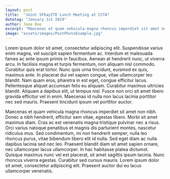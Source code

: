 ```yaml
---
layout: post
title:  "Joint SFbayITE Lunch Meeting at CCTA"
datetag: "January 1st 2019"
author: Jane Doe
excerpt: "Maecenas et quam vehicula magna rhoncus imperdiet sit amet non nibh. Donec a nibh hendrerit, efficitur sem vitae, egestas libero. Morbi sit amet maximus diam. Cras ac est venenatis magna tristique pulvinar nec a risus."
image: "assets/images/PostPhotoExample.jpg"
---
```


Lorem ipsum dolor sit amet, consectetur adipiscing elit. Suspendisse varius enim magna, vel suscipit sapien fermentum ac. Interdum et malesuada fames ac ante ipsum primis in faucibus. Aenean at hendrerit nunc, ut viverra arcu. In facilisis magna et turpis fermentum, non aliquam nisl commodo. Curabitur quis erat tortor. Nunc quis urna tincidunt, euismod ex quis, maximus ante. In placerat dui vel sapien congue, vitae ullamcorper leo blandit. Nam quam eros, pharetra in est eget, congue efficitur lacus. Pellentesque aliquet accumsan felis eu aliquam. Curabitur maximus ultricies blandit. Aliquam a dapibus elit, ut tempus nisl. Fusce non orci sit amet libero gravida efficitur vel in enim. Maecenas id nulla non lacus lacinia porttitor nec sed mauris. Praesent tincidunt ipsum vel porttitor auctor.

Maecenas et quam vehicula magna rhoncus imperdiet sit amet non nibh. Donec a nibh hendrerit, efficitur sem vitae, egestas libero. Morbi sit amet maximus diam. Cras ac est venenatis magna tristique pulvinar nec a risus. Orci varius natoque penatibus et magnis dis parturient montes, nascetur ridiculus mus. Sed condimentum, mi non hendrerit semper, nulla leo rhoncus purus, vitae bibendum libero elit id nulla. Sed eget diam ac nulla dapibus lacinia sed nec leo. Praesent blandit diam sit amet sapien ornare, nec ullamcorper lacus ullamcorper. In hac habitasse platea dictumst. Quisque maximus nunc vel est placerat, sit amet sagittis ipsum lacinia. Nunc rhoncus viverra egestas. Curabitur sed cursus mauris. Lorem ipsum dolor sit amet, consectetur adipiscing elit. Praesent auctor dui eu lacus ullamcorper venenatis.
